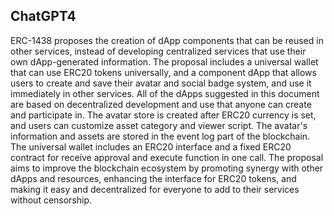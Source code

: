 ## ChatGPT4

ERC-1438 proposes the creation of dApp components that can be reused in other services, instead of developing centralized services that use their own dApp-generated information. The proposal includes a universal wallet that can use ERC20 tokens universally, and a component dApp that allows users to create and save their avatar and social badge system, and use it immediately in other services. All of the dApps suggested in this document are based on decentralized development and use that anyone can create and participate in. The avatar store is created after ERC20 currency is set, and users can customize asset category and viewer script. The avatar's information and assets are stored in the event log part of the blockchain. The universal wallet includes an ERC20 interface and a fixed ERC20 contract for receive approval and execute function in one call. The proposal aims to improve the blockchain ecosystem by promoting synergy with other dApps and resources, enhancing the interface for ERC20 tokens, and making it easy and decentralized for everyone to add to their services without censorship.
